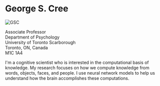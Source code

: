 # George S. Cree
![GSC](https://user-images.githubusercontent.com/38476258/147832801-f096556b-50de-4b5a-9327-2beafa275aea.jpeg)


Associate Professor  
Department of Psychology  
University of Toronto Scarborough  
Toronto, ON, Canada  
M1C 1A4  

I'm a cognitive scientist who is interested in the computational basis of knowledge. My research focuses on how we compute knowledge from words, objects, faces, and people. I use neural network models to help us understand how the brain accomplishes these computations.  
